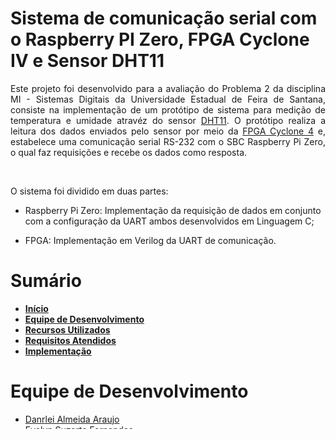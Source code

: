 <div id="inicio">
    <h1>Sistema de comunicação serial com o Raspberry PI Zero, FPGA Cyclone IV e Sensor DHT11</h1>
	<p align="justify"> 
		Este projeto foi desenvolvido para a avaliação do Problema 2 da disciplina MI - Sistemas Digitais da Universidade Estadual de Feira de Santana, consiste na implementação de um protótipo de sistema para medição de temperatura e umidade atravéz do sensor <a href="https://www.mouser.com/datasheet/2/758/DHT11-Technical-Data-Sheet-Translated-Version-1143054.pdf">DHT11</a>. O protótipo realiza a leitura dos dados enviados pelo sensor por meio da <a href="https://www.macnicadhw.com.br/sites/default/files/documents/downloads/manual_mercurioiv_v2.pdf">FPGA Cyclone 4</a> e, estabelece uma comunicação serial RS-232 com o SBC Raspberry Pi Zero, o qual faz requisições e recebe os dados como resposta. 	
	</p><br>
    <p>
        O sistema foi dividido em duas partes: 
    </p>
    <ul>
		<li><p>Raspberry Pi Zero: Implementação da requisição de dados em conjunto com a configuração da UART ambos desenvolvidos em Linguagem C;</p></li>
		<li><p>FPGA: Implementação em Verilog da UART de comunicação.</p></li>
	</ul>	
</div>

<div id="sumario">
    <h1>Sumário</h1>
	<ul>
		<li><a href="#inicio"> <b>Início</b></li>
        <li><a href="#equipe"> <b>Equipe de Desenvolvimento</b></li>
		<li><a href="#recursos-utilizados"> <b>Recursos Utilizados</b> </a></li>
        <li><a href="#requisitos"> <b>Requisitos Atendidos</b> </a> </li>
		<li><a href="#implementacao"> <b>Implementação</b> </a> </li>
	</ul>	
</div>

<div id="equipe">
    <h1>Equipe de Desenvolvimento</h1>
    <ul>
		<li><a href="https://github.com/danrleiaraujo"> Danrlei Almeida Araujo</li>
		<li><a href="https://github.com/evelynsuzarte"> Evelyn Suzarte Fernandes</a></li>
	</ul>
    <h1>Tutor</h1>
    <ul>
        <li><a href="https://github.com/thiagocj">Thiago Cerqueira de Jesus</a></li>
    </ul>
</div>

<div id="recursos-utilizados">
	<h1> Recursos Utilizados </h1>
	<ul>
        <li><a href="https://www.embarcados.com.br/wp-content/uploads/2015/11/RpiZero-Adafruit-Frente.jpg.webp">Raspberry Pi Zero</a></li>
		<li><a href="https://wiki.sj.ifsc.edu.br/images/b/b0/KitMERCURIO.png">FPGA Cyclone IV (EP4CE30F23)</a></li>
	</ul>	
</div>

<div id="requisitos">
    <h1>Requisitos Atendidos</h1>
    <p><b>Raspberry Pi Zero:</b></p>
	<ul>
		<li>O código deverá ser escrito em linguagem C :heavy_check_mark:</li>
		<li>Capacidade de interligação com até 32 sensores :heavy_multiplication_x:</li>
		<li>Mecanismo de controle de status de funcionamento dos sensores :heavy_check_mark:</li>
        <li>Apenas o SBC será capaz de iniciar uma comunicação :heavy_check_mark:</li>
	</ul>
    <p><b>FPGA:</b></p>
    <ul>
	</ul>
</div>

<div id="implementacao">
    <h1>Implementação</h1>
    <p>
        Para realizar a implementação deste projeto siga as etapas a seguir:
    </p>
    <h3>Realize o download do projeto</h3>
    <p><code>$ git clone https://github.com/danrleiaraujo/MI-SD.git</code></p>
    <h3>Compilando o projeto na Raspberry Pi Zero</h3>
    <p><code>$ cd /SBC</code></p>
    <p>
        Tranfira os seguintes arquivos para o Raspberry P zero: 
    </p>
    <ul>
		<li><a href="">Makefile</a></li>
		<li><a href="https://github.com/danrleiaraujo/MI-SD/blob/main/SBC/telaUser.c">telaUser.c</a></li>
        <li><a href="https://github.com/danrleiaraujo/MI-SD/blob/main/SBC/codigoUartRasp.h">codigoUartRasp.h</a></li>
	</ul><br>
    <p>Execute os seguintes comandos:</p>
    <p><code>$ make</code></p>
    <p><code>$ sudo ./telaUser.c</code></p>
    <h3>Compilando o projeto na FPGA:</h3>
    <p><code>$ cd /FPGA</code></p>
    <p>
        Crie um projeto no <it>Altera Quartus Prime Lite Edition 21</it>, especificamente para a família EP4CE30F23 e importe os seguintes arquivos: 
    </p>
</div>
